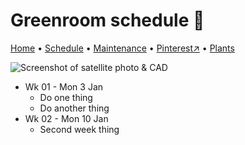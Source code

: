 # Greenroom schedule 📆

[Home](https://grwd.uk/greenroom/) • [Schedule](https://grwd.uk/greenroom/schedule) • [Maintenance](https://grwd.uk/greenroom/management) • [Pinterest↗](https://pinterest.co.uk/NatureWorksGarden/greenroom) • [Plants](https://grwd.uk/greenroom/plants)

![Screenshot of satellite photo & CAD](https://res.cloudinary.com/growdigital/image/upload/w_320/v1637764609/clifftop/clifftop-0.6-screenshot.jpg)

* Wk 01 - Mon 3 Jan
    * Do one thing
    * Do another thing
* Wk 02 - Mon 10 Jan
    * Second week thing

